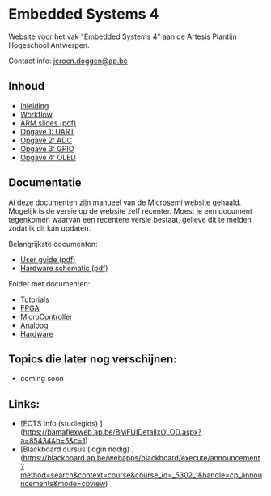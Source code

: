 # Embedded Systems 4

Website voor het vak "Embedded Systems 4" aan de Artesis Plantijn Hogeschool Antwerpen.

Contact info: jeroen.doggen@ap.be

## Inhoud
 * [Inleiding](/Labs/inleiding.md)
 * [Workflow](/Labs/workflow.md)
 * [ARM slides (pdf)](https://github.com/AP-Elektronica-ICT/EmbeddedSystems/raw/master/Slides/2_arm/2_arm.pdf)
 * [Opgave 1: UART](/Labs/1_UART.md)
 * [Opgave 2: ADC](/Labs/2_ADC.md)
 * [Opgave 3: GPIO](/Labs/3_GPIO.md) 
 * [Opgave 4: OLED](/Labs/4_OLED.md)
 
## Documentatie
Al deze documenten zijn manueel van de Microsemi website gehaald.
Mogelijk is de versie op de website zelf recenter.
Moest je een document tegenkomen waarvan een recentere versie bestaat, gelieve dit te melden zodat ik dit kan updaten.

Belangrijkste documenten:
 * [User guide (pdf)](https://github.com/AP-Elektronica-ICT/EmbeddedSystems/raw/master/Documentation/4_Hardware/1_A2F_Eval_Kit_UserGuide.pdf)
 * [Hardware schematic (pdf)](https://github.com/AP-Elektronica-ICT/EmbeddedSystems/raw/master/Documentation/4_Hardware/0_Actel_SmartFusion_a2f_eval_schematic.pdf)

Folder met documenten:
 * [Tutorials](Documentation/0_Tutorials)
 * [FPGA](Documentation/1_FPGA)
 * [MicroController](Documentation/2_MicroController) 
 * [Analoog](Documentation/3_Analoog) 
 * [Hardware](Documentation/4_Hardware)

## Topics die later nog verschijnen:
 * coming soon

## Links:
 * [ECTS info (studiegids) ] (https://bamaflexweb.ap.be/BMFUIDetailxOLOD.aspx?a=85434&b=5&c=1)
 * [Blackboard cursus (login nodig) ] (https://blackboard.ap.be/webapps/blackboard/execute/announcement?method=search&context=course&course_id=_5302_1&handle=cp_announcements&mode=cpview)
